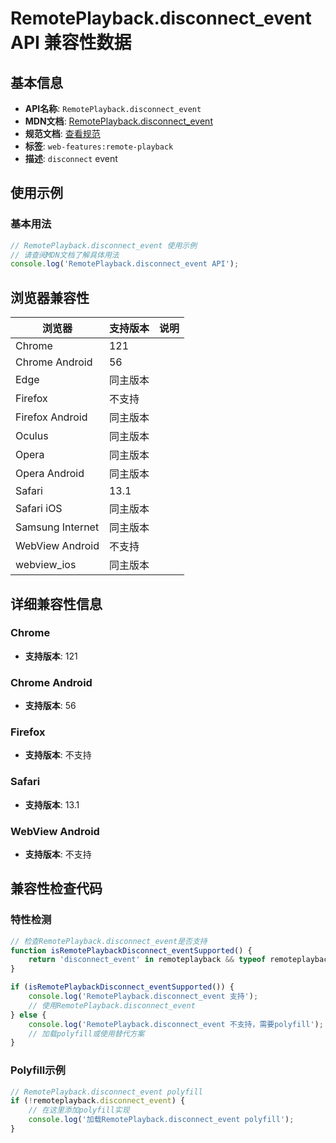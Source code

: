 # RemotePlayback.disconnect_event API 兼容性数据

## 基本信息

- **API名称**: `RemotePlayback.disconnect_event`
- **MDN文档**: [RemotePlayback.disconnect_event](https://developer.mozilla.org/docs/Web/API/RemotePlayback/disconnect_event)
- **规范文档**: [查看规范](https://w3c.github.io/remote-playback/#dom-remoteplayback-ondisconnect)
- **标签**: `web-features:remote-playback`
- **描述**: `disconnect` event

## 使用示例

### 基本用法

```javascript
// RemotePlayback.disconnect_event 使用示例
// 请查阅MDN文档了解具体用法
console.log('RemotePlayback.disconnect_event API');
```

## 浏览器兼容性

| 浏览器 | 支持版本 | 说明 |
|--------|----------|------|
| Chrome | 121 |  |
| Chrome Android | 56 |  |
| Edge | 同主版本 |  |
| Firefox | 不支持 |  |
| Firefox Android | 同主版本 |  |
| Oculus | 同主版本 |  |
| Opera | 同主版本 |  |
| Opera Android | 同主版本 |  |
| Safari | 13.1 |  |
| Safari iOS | 同主版本 |  |
| Samsung Internet | 同主版本 |  |
| WebView Android | 不支持 |  |
| webview_ios | 同主版本 |  |

## 详细兼容性信息

### Chrome

- **支持版本**: 121

### Chrome Android

- **支持版本**: 56

### Firefox

- **支持版本**: 不支持

### Safari

- **支持版本**: 13.1

### WebView Android

- **支持版本**: 不支持

## 兼容性检查代码

### 特性检测

```javascript
// 检查RemotePlayback.disconnect_event是否支持
function isRemotePlaybackDisconnect_eventSupported() {
    return 'disconnect_event' in remoteplayback && typeof remoteplayback.disconnect_event === 'function';
}

if (isRemotePlaybackDisconnect_eventSupported()) {
    console.log('RemotePlayback.disconnect_event 支持');
    // 使用RemotePlayback.disconnect_event
} else {
    console.log('RemotePlayback.disconnect_event 不支持，需要polyfill');
    // 加载polyfill或使用替代方案
}
```

### Polyfill示例

```javascript
// RemotePlayback.disconnect_event polyfill
if (!remoteplayback.disconnect_event) {
    // 在这里添加polyfill实现
    console.log('加载RemotePlayback.disconnect_event polyfill');
}
```

